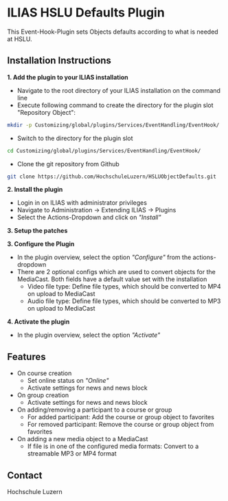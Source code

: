 ILIAS HSLU Defaults Plugin
==========================

This Event-Hook-Plugin sets Objects defaults according to what is needed at HSLU.

## Installation Instructions
**1. Add the plugin to your ILIAS installation**

- Navigate to the root directory of your ILIAS installation on the command line
- Execute following command to create the directory for the plugin slot "Repository Object":
```bash
mkdir -p Customizing/global/plugins/Services/EventHandling/EventHook/
```
- Switch to the directory for the plugin slot
```bash
cd Customizing/global/plugins/Services/EventHandling/EventHook/
```
- Clone the git repository from Github
```bash
git clone https://github.com/HochschuleLuzern/HSLUObjectDefaults.git
```

**2. Install the plugin**
- Login in on ILIAS with administrator privileges
- Navigate to Administration -> Extending ILIAS -> Plugins
- Select the Actions-Dropdown and click on *"Install"*

**3. Setup the patches**

**3. Configure the Plugin**
- In the plugin overview, select the option *"Configure"* from the actions-dropdown
- There are 2 optional configs which are used to convert objects for the MediaCast. Both fields have a default value set with the installation
    - Video file type: Define file types, which should be converted to MP4 on upload to MediaCast
    - Audio file type: Define file types, which should be converted to MP3  on upload to MediaCast

**4. Activate the plugin**
- In the plugin overview, select the option *"Activate"*

## Features
- On course creation
    - Set online status on *"Online"*
    - Activate settings for news and news block
- On group creation
    - Activate settings for news and news block
- On adding/removing a participant to a course or group
    - For added participant: Add the course or group object to favorites
    - For removed participant: Remove the course or group object from favorites
- On adding a new media object to a MediaCast
    - If file is in one of the configured media formats: Convert to a streamable MP3 or MP4 format

## Contact
Hochschule Luzern


